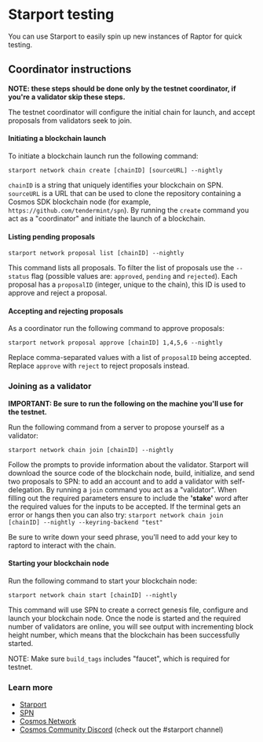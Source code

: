 # Starport testing

You can use Starport to easily spin up new instances of Raptor for quick testing.

## Coordinator instructions

**NOTE: these steps should be done only by the testnet coordinator, if you're a validator skip these steps.**

The testnet coordinator will configure the initial chain for launch, and accept proposals from validators seek to join.

#### Initiating a blockchain launch

To initiate a blockchain launch run the following command:

```
starport network chain create [chainID] [sourceURL] --nightly
```

`chainID` is a string that uniquely identifies your blockchain on SPN. `sourceURL` is a URL that can be used to clone the repository containing a Cosmos SDK blockchain node (for example, `https://github.com/tendermint/spn`). By running the `create` command you act as a "coordinator" and initiate the launch of a blockchain.

#### Listing pending proposals

```
starport network proposal list [chainID] --nightly
```

This command lists all proposals. To filter the list of proposals use the `--status` flag (possible values are: `approved`, `pending` and `rejected`). Each proposal has a `proposalID` (integer, unique to the chain), this ID is used to approve and reject a proposal.

#### Accepting and rejecting proposals

As a coordinator run the following command to approve proposals:

```
starport network proposal approve [chainID] 1,4,5,6 --nightly
```

Replace comma-separated values with a list of `proposalID` being accepted. Replace `approve` with `reject` to reject proposals instead.

### Joining as a validator

**IMPORTANT: Be sure to run the following on the machine you'll use for the testnet.**

Run the following command from a server to propose yourself as a validator:

```
starport network chain join [chainID] --nightly
```

Follow the prompts to provide information about the validator. Starport will download the source code of the blockchain node, build, initialize, and send two proposals to SPN: to add an account and to add a validator with self-delegation. By running a `join` command you act as a "validator". When filling out the required parameters ensure to include the **'stake'** word after the required values for the inputs to be accepted. If the terminal gets an error or hangs then you can also try: `starport network chain join [chainID] --nightly --keyring-backend "test"`

Be sure to write down your seed phrase, you'll need to add your key to raptord to interact with the chain.

#### Starting your blockchain node

Run the following command to start your blockchain node:

```
starport network chain start [chainID] --nightly
```

This command will use SPN to create a correct genesis file, configure and launch your blockchain node. Once the node is started and the required number of validators are online, you will see output with incrementing block height number, which means that the blockchain has been successfully started.

NOTE: Make sure `build_tags` includes "faucet", which is required for testnet.

### Learn more

- [Starport](https://github.com/tendermint/starport)
- [SPN](https://github.com/tendermint/spn)
- [Cosmos Network](https://cosmos.network)
- [Cosmos Community Discord](https://discord.com/invite/W8trcGV) (check out the #starport channel)
